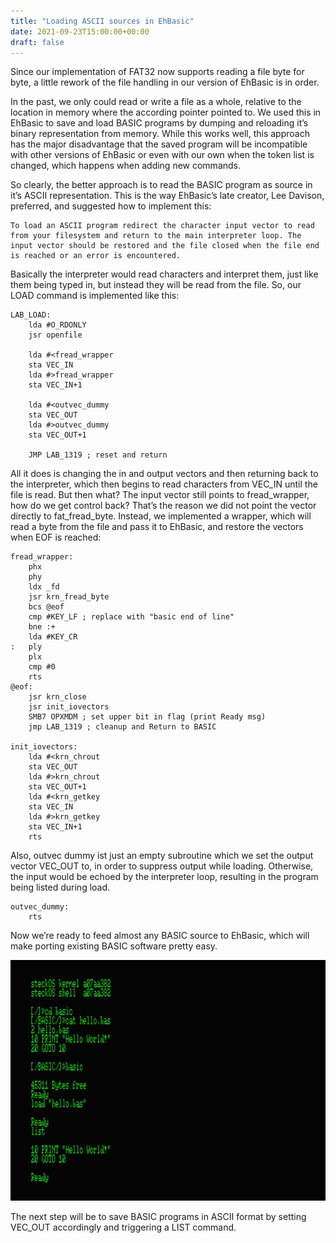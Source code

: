 ```yaml
---
title: "Loading ASCII sources in EhBasic"
date: 2021-09-23T15:00:00+00:00
draft: false
---
```


Since our implementation of FAT32 now supports reading a file byte for byte, a little rework of the file handling in our version of EhBasic is in order.

In the past, we only could read or write a file as a whole, relative to the location in memory where the according pointer pointed to. We used this in EhBasic to save and load BASIC programs by dumping and reloading it’s binary representation from memory. While this works well, this approach has the major disadvantage that the saved program will be incompatible with other versions of EhBasic or even with our own when the token list is changed, which happens when adding new commands.

So clearly, the better approach is to read the BASIC program as source in it’s ASCII representation. This is the way EhBasic’s late creator, Lee Davison, preferred, and suggested how to implement this:

    To load an ASCII program redirect the character input vector to read from your filesystem and return to the main interpreter loop. The input vector should be restored and the file closed when the file end is reached or an error is encountered.

Basically the interpreter would read characters and interpret them, just like them being typed in, but instead they will be read from the file. So, our LOAD command is implemented like this:
```
LAB_LOAD: 
    lda #O_RDONLY 
    jsr openfile

    lda #<fread_wrapper 
    sta VEC_IN 
    lda #>fread_wrapper 
    sta VEC_IN+1

    lda #<outvec_dummy 
    sta VEC_OUT 
    lda #>outvec_dummy 
    sta VEC_OUT+1 

    JMP LAB_1319 ; reset and return

```
All it does is changing the in and output vectors and then returning back to the interpreter, which then begins to read characters from VEC_IN until the file is read. But then what? The input vector still points to fread_wrapper, how do we get control back?
That’s the reason we did not point the vector directly to fat_fread_byte. Instead, we implemented a wrapper, which will read a byte from the file and pass it to EhBasic, and restore the vectors when EOF is reached:

```
fread_wrapper: 
    phx 
    phy 
    ldx _fd 
    jsr krn_fread_byte 
    bcs @eof 
    cmp #KEY_LF ; replace with "basic end of line" 
    bne :+ 
    lda #KEY_CR
:   ply   
    plx 
    cmp #0 
    rts
@eof: 
    jsr krn_close
    jsr init_iovectors
    SMB7 OPXMDM ; set upper bit in flag (print Ready msg) 
    jmp LAB_1319 ; cleanup and Return to BASIC

init_iovectors: 
    lda #<krn_chrout 
    sta VEC_OUT 
    lda #>krn_chrout 
    sta VEC_OUT+1
    lda #<krn_getkey 
    sta VEC_IN 
    lda #>krn_getkey 
    sta VEC_IN+1 
    rts
```

Also, outvec dummy ist just an empty subroutine which we set the output vector VEC_OUT to, in order to suppress output while loading. Otherwise, the input would be echoed by the interpreter loop, resulting in the program being listed during load.

```
outvec_dummy: 
    rts
```

Now we’re ready to feed almost any BASIC source to EhBasic, which will make porting existing BASIC software pretty easy.

![ASCII based LOAD in action](images/basic_load.png "ASCII based LOAD in action")


The next step will be to save BASIC programs in ASCII format by setting VEC_OUT accordingly and triggering a LIST command.